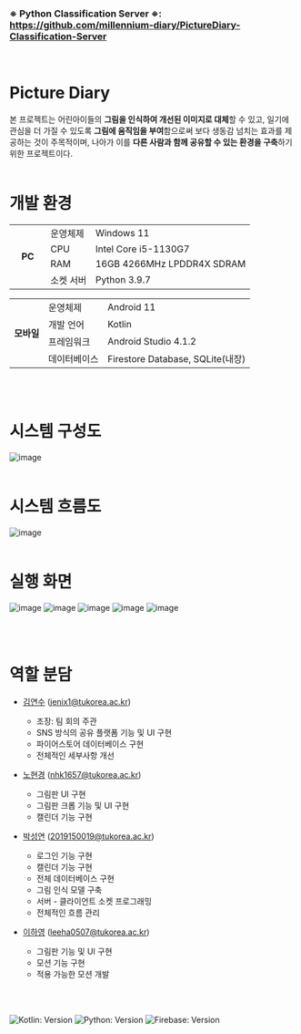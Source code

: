 ### ※ <b>Python Classification Server</b> ※: https://github.com/millennium-diary/PictureDiary-Classification-Server
<br>

# Picture Diary
본 프로젝트는 어린아이들의 <b>그림을 인식하여 개선된 이미지로 대체</b>할 수 있고, 일기에 관심을 더 가질 수 있도록 <b>그림에 움직임을 부여</b>함으로써 보다 생동감 넘치는 효과를 제공하는 것이 주목적이며, 나아가 이를 <b>다른 사람과 함께 공유할 수 있는 환경을 구축</b>하기 위한 프로젝트이다.
<br><br>

# 개발 환경
<table>
  <tr>
    <td rowspan="4"><b>&nbsp;&nbsp;&nbsp;PC&nbsp;&nbsp;&nbsp;</td>
    <td>운영체제</td>
    <td>Windows 11</td>
  </tr>
  <tr>
    <td>CPU</td>
    <td>Intel Core i5-1130G7</td>
  </tr>
  <tr>
    <td>RAM</td>
    <td>16GB 4266MHz LPDDR4X SDRAM</td>
  </tr>
  <tr>
    <td>소켓 서버</td>
    <td>Python 3.9.7</td>
  </tr>
</table>

<table>
  <tr>
    <td rowspan="4"><b>모바일</td>
    <td>운영체제</td>
    <td>Android 11</td>
  </tr>
  <tr>
    <td>개발 언어</td>
    <td>Kotlin</td>
  </tr>
  <tr>
    <td>프레임워크</td>
    <td>Android Studio 4.1.2</td>
  </tr>
  <tr>
    <td>데이터베이스</td>
    <td>Firestore Database, SQLite(내장)</td>
  </tr>
</table>
<br><br>

# 시스템 구성도
![image](https://user-images.githubusercontent.com/62047373/175225616-55651129-b3cc-48d1-a316-2835d03bf9e8.png)
<br><br>

# 시스템 흐름도
![image](https://user-images.githubusercontent.com/62047373/175225709-7b53910a-dbb1-45ca-8330-81c41f5a3a32.png)
<br><br>

# 실행 화면
![image](https://user-images.githubusercontent.com/61930770/187321541-5feaf08f-90b4-47df-b2e5-93d142d6e03e.png)
![image](https://user-images.githubusercontent.com/61930770/187321635-42122c3d-f2c3-4a0c-9f81-bb72a6ae76e9.png)
![image](https://user-images.githubusercontent.com/61930770/187321656-15d97824-14d1-4496-a7f5-eefb1777bdeb.png)
![image](https://user-images.githubusercontent.com/61930770/187321782-5e4d1d5f-4d9c-486a-8bcf-d79fdceeb2ae.png)
![image](https://user-images.githubusercontent.com/61930770/187321959-938ac9e4-ae4b-4496-979f-6310948404cf.png)

<!--![image](https://user-images.githubusercontent.com/62047373/175224502-8c29c818-9851-4ba0-ab37-e16625e6c7a7.png)-->
<!--![image](https://user-images.githubusercontent.com/62047373/175224521-3ed4908e-2f39-42f1-b57a-30cd2f8ee113.png)-->
<br><br>

# 역할 분담
* <a href="https://github.com/yeonsu10">김연수</a> (jenix1@tukorea.ac.kr)
  - 조장: 팀 회의 주관
  - SNS 방식의 공유 플랫폼 기능 및 UI 구현
  - 파이어스토어 데이터베이스 구현
  - 전체적인 세부사항 개선
  
* <a href="https://github.com/nhk1657">노현경</a> (nhk1657@tukorea.ac.kr)
  - 그림판 UI 구현
  - 그림판 크롭 기능 및 UI 구현 
  - 캘린더 기능 구현
  
* <a href="https://github.com/ddubidubap">박성연</a> (2019150019@tukorea.ac.kr)
  - 로그인 기능 구현
  - 캘린더 기능 구현
  - 전체 데이터베이스 구현
  - 그림 인식 모델 구축
  - 서버 - 클라이언트 소켓 프로그래밍
  - 전체적인 흐름 관리
  
* <a href="https://github.com/LHY00y">이하영</a> (leeha0507@tukorea.ac.kr)
  - 그림판 기능 및 UI 구현
  - 모션 기능 구현
  - 적용 가능한 모션 개발
 
<br><br>

![Kotlin: Version](https://img.shields.io/badge/Kotlin-green)
![Python: Version](https://img.shields.io/badge/Python-blue)
![Firebase: Version](https://img.shields.io/badge/Firebase-orange)
